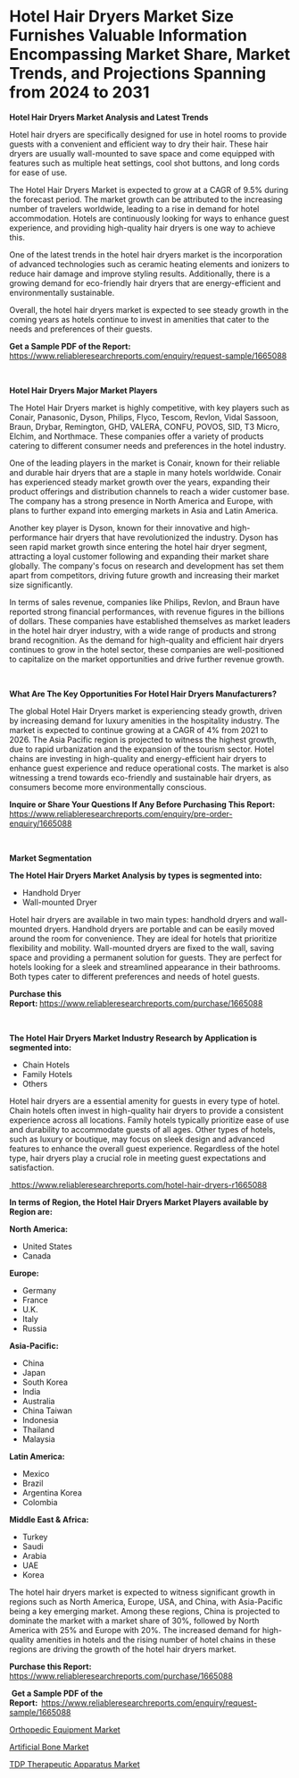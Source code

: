 <p><h1>Hotel Hair Dryers Market Size Furnishes Valuable Information Encompassing Market Share, Market Trends, and Projections Spanning from 2024 to 2031</h1></p><p><strong>Hotel Hair Dryers Market Analysis and Latest Trends</strong></p>
<p><p>Hotel hair dryers are specifically designed for use in hotel rooms to provide guests with a convenient and efficient way to dry their hair. These hair dryers are usually wall-mounted to save space and come equipped with features such as multiple heat settings, cool shot buttons, and long cords for ease of use.</p><p>The Hotel Hair Dryers Market is expected to grow at a CAGR of 9.5% during the forecast period. The market growth can be attributed to the increasing number of travelers worldwide, leading to a rise in demand for hotel accommodation. Hotels are continuously looking for ways to enhance guest experience, and providing high-quality hair dryers is one way to achieve this.</p><p>One of the latest trends in the hotel hair dryers market is the incorporation of advanced technologies such as ceramic heating elements and ionizers to reduce hair damage and improve styling results. Additionally, there is a growing demand for eco-friendly hair dryers that are energy-efficient and environmentally sustainable.</p><p>Overall, the hotel hair dryers market is expected to see steady growth in the coming years as hotels continue to invest in amenities that cater to the needs and preferences of their guests.</p></p>
<p><strong>Get a Sample PDF of the Report:&nbsp;</strong> <a href="https://www.reliableresearchreports.com/enquiry/request-sample/1665088">https://www.reliableresearchreports.com/enquiry/request-sample/1665088</a></p>
<p>&nbsp;</p>
<p><strong>Hotel Hair Dryers Major Market Players</strong></p>
<p><p>The Hotel Hair Dryers market is highly competitive, with key players such as Conair, Panasonic, Dyson, Philips, Flyco, Tescom, Revlon, Vidal Sassoon, Braun, Drybar, Remington, GHD, VALERA, CONFU, POVOS, SID, T3 Micro, Elchim, and Northmace. These companies offer a variety of products catering to different consumer needs and preferences in the hotel industry.</p><p>One of the leading players in the market is Conair, known for their reliable and durable hair dryers that are a staple in many hotels worldwide. Conair has experienced steady market growth over the years, expanding their product offerings and distribution channels to reach a wider customer base. The company has a strong presence in North America and Europe, with plans to further expand into emerging markets in Asia and Latin America.</p><p>Another key player is Dyson, known for their innovative and high-performance hair dryers that have revolutionized the industry. Dyson has seen rapid market growth since entering the hotel hair dryer segment, attracting a loyal customer following and expanding their market share globally. The company's focus on research and development has set them apart from competitors, driving future growth and increasing their market size significantly.</p><p>In terms of sales revenue, companies like Philips, Revlon, and Braun have reported strong financial performances, with revenue figures in the billions of dollars. These companies have established themselves as market leaders in the hotel hair dryer industry, with a wide range of products and strong brand recognition. As the demand for high-quality and efficient hair dryers continues to grow in the hotel sector, these companies are well-positioned to capitalize on the market opportunities and drive further revenue growth.</p></p>
<p>&nbsp;</p>
<p><strong>What Are The Key Opportunities For Hotel Hair Dryers Manufacturers?</strong></p>
<p><p>The global Hotel Hair Dryers market is experiencing steady growth, driven by increasing demand for luxury amenities in the hospitality industry. The market is expected to continue growing at a CAGR of 4% from 2021 to 2026. The Asia Pacific region is projected to witness the highest growth, due to rapid urbanization and the expansion of the tourism sector. Hotel chains are investing in high-quality and energy-efficient hair dryers to enhance guest experience and reduce operational costs. The market is also witnessing a trend towards eco-friendly and sustainable hair dryers, as consumers become more environmentally conscious.</p></p>
<p><strong>Inquire or Share Your Questions If Any Before Purchasing This Report:</strong> <a href="https://www.reliableresearchreports.com/enquiry/pre-order-enquiry/1665088">https://www.reliableresearchreports.com/enquiry/pre-order-enquiry/1665088</a></p>
<p>&nbsp;</p>
<p><strong>Market Segmentation</strong></p>
<p><strong>The Hotel Hair Dryers Market Analysis by types is segmented into:</strong></p>
<p><ul><li>Handhold Dryer</li><li>Wall-mounted Dryer</li></ul></p>
<p><p>Hotel hair dryers are available in two main types: handhold dryers and wall-mounted dryers. Handhold dryers are portable and can be easily moved around the room for convenience. They are ideal for hotels that prioritize flexibility and mobility. Wall-mounted dryers are fixed to the wall, saving space and providing a permanent solution for guests. They are perfect for hotels looking for a sleek and streamlined appearance in their bathrooms. Both types cater to different preferences and needs of hotel guests.</p></p>
<p><strong>Purchase this Report:&nbsp;</strong><a href="https://www.reliableresearchreports.com/purchase/1665088">https://www.reliableresearchreports.com/purchase/1665088</a></p>
<p>&nbsp;</p>
<p><strong>The Hotel Hair Dryers Market Industry Research by Application is segmented into:</strong></p>
<p><ul><li>Chain Hotels</li><li>Family Hotels</li><li>Others</li></ul></p>
<p><p>Hotel hair dryers are a essential amenity for guests in every type of hotel. Chain hotels often invest in high-quality hair dryers to provide a consistent experience across all locations. Family hotels typically prioritize ease of use and durability to accommodate guests of all ages. Other types of hotels, such as luxury or boutique, may focus on sleek design and advanced features to enhance the overall guest experience. Regardless of the hotel type, hair dryers play a crucial role in meeting guest expectations and satisfaction.</p></p>
<p><a href="https://www.reliableresearchreports.com/hotel-hair-dryers-r1665088">&nbsp;https://www.reliableresearchreports.com/hotel-hair-dryers-r1665088</a></p>
<p><strong>In terms of Region, the Hotel Hair Dryers Market Players available by Region are:</strong></p>
<p>
    <p> <strong> North America: </strong>
        <ul>
            <li>United States</li>
            <li>Canada</li>
        </ul>
        </p> 
    <p> <strong> Europe: </strong>
        <ul>
            <li>Germany</li>
            <li>France</li>
            <li>U.K.</li>
            <li>Italy</li>
            <li>Russia</li>
        </ul>
        </p> 
    <p> <strong> Asia-Pacific: </strong>
        <ul>
            <li>China</li>
            <li>Japan</li>
            <li>South Korea</li>
            <li>India</li>
            <li>Australia</li>
            <li>China Taiwan</li>
            <li>Indonesia</li>
            <li>Thailand</li>
            <li>Malaysia</li>
        </ul>
        </p> 
    <p> <strong> Latin America: </strong>
        <ul>
            <li>Mexico</li>
            <li>Brazil</li>
            <li>Argentina Korea</li>
            <li>Colombia</li>
        </ul>
        </p> 
    <p> <strong> Middle East & Africa: </strong>
        <ul>
            <li>Turkey</li>
            <li>Saudi</li>
            <li>Arabia</li>
            <li>UAE</li>
            <li>Korea</li>
        </ul>
    </p>
    </p>
<p><p>The hotel hair dryers market is expected to witness significant growth in regions such as North America, Europe, USA, and China, with Asia-Pacific being a key emerging market. Among these regions, China is projected to dominate the market with a market share of 30%, followed by North America with 25% and Europe with 20%. The increased demand for high-quality amenities in hotels and the rising number of hotel chains in these regions are driving the growth of the hotel hair dryers market.</p></p>
<p><strong>Purchase this Report: </strong><a href="https://www.reliableresearchreports.com/purchase/1665088">https://www.reliableresearchreports.com/purchase/1665088</a></p>
<p>&nbsp;<strong>Get a Sample PDF of the Report:&nbsp;&nbsp;</strong><a href="https://www.reliableresearchreports.com/enquiry/request-sample/1665088">https://www.reliableresearchreports.com/enquiry/request-sample/1665088</a></p>
<p><strong></strong></p>
<p><p><a href="https://www.linkedin.com/pulse/orthopedic-equipment-market-size-trends-complete-industry-overview-f5omc">Orthopedic Equipment Market</a></p><p><a href="https://www.linkedin.com/pulse/artificial-bone-market-insight-trends-growth-forecasted-from-himqc">Artificial Bone Market</a></p><p><a href="https://www.linkedin.com/pulse/tdp-therapeutic-apparatus-market-exploring-share-trends-future-oc3xf">TDP Therapeutic Apparatus Market</a></p></p>